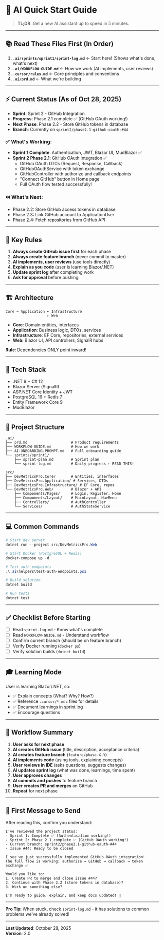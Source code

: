 # 🚀 AI Quick Start Guide

> **TL;DR**: Get a new AI assistant up to speed in 5 minutes.

---

## 📚 Read These Files First (In Order)

1. **`.ai/sprints/sprint1/sprint-log.md`** ← Start here! (Shows what's done, what's next)
2. **`.ai/WORKFLOW-GUIDE.md`** ← How we work (AI implements, user reviews)
3. **`.cursor/rules.md`** ← Core principles and conventions
4. **`.ai/prd.md`** ← What we're building

---

## ⚡ Current Status (As of Oct 28, 2025)

- **Sprint**: Sprint 2 - GitHub Integration
- **Progress**: Phase 2.1 complete ✅ (GitHub OAuth working!)
- **Next Phase**: Phase 2.2 - Store GitHub tokens in database
- **Branch**: Currently on `sprint2/phase2.1-github-oauth-#44`

### ✅ What's Working:
- **Sprint 1 Complete**: Authentication, JWT, Blazor UI, MudBlazor ✅
- **Sprint 2 Phase 2.1**: GitHub OAuth integration ✅
  - GitHub OAuth DTOs (Request, Response, Callback)
  - GitHubOAuthService with token exchange
  - GitHubController with authorize and callback endpoints
  - "Connect GitHub" button in Home page
  - Full OAuth flow tested successfully!

### ⏭️ What's Next:
- Phase 2.2: Store GitHub access tokens in database
- Phase 2.3: Link GitHub account to ApplicationUser
- Phase 2.4: Fetch repositories from GitHub API

---

## 🎯 Key Rules

1. **Always create GitHub issue first** for each phase
2. **Always create feature branch** (never commit to master)
3. **AI implements, user reviews** (use tools directly)
4. **Explain as you code** (user is learning Blazor/.NET)
5. **Update sprint log** after completing work
6. **Ask for approval** before pushing

---

## 🏗️ Architecture

```
Core ← Application ← Infrastructure
                   ← Web
```

- **Core**: Domain entities, interfaces
- **Application**: Business logic, DTOs, services
- **Infrastructure**: EF Core, repositories, external services
- **Web**: Blazor UI, API controllers, SignalR hubs

**Rule**: Dependencies ONLY point inward!

---

## 🧰 Tech Stack

- .NET 9 + C# 12
- Blazor Server (SignalR)
- ASP.NET Core Identity + JWT
- PostgreSQL 16 + Redis 7
- Entity Framework Core 9
- MudBlazor

---

## 📁 Project Structure

```
.ai/
├── prd.md                    # Product requirements
├── WORKFLOW-GUIDE.md         # How we work
├── AI-ONBOARDING-PROMPT.md   # Full onboarding guide
└── sprints/sprint1/
    ├── sprint-plan.md        # Sprint plan
    └── sprint-log.md         # Daily progress ← READ THIS!

src/
├── DevMetricsPro.Core/       # Entities, interfaces
├── DevMetricsPro.Application/ # Services, DTOs
├── DevMetricsPro.Infrastructure/ # EF Core, repos
└── DevMetricsPro.Web/        # Blazor + API
    ├── Components/Pages/     # Login, Register, Home
    ├── Components/Layout/    # MainLayout, NavMenu
    ├── Controllers/          # AuthController
    └── Services/             # AuthStateService
```

---

## 💻 Common Commands

```powershell
# Start dev server
dotnet run --project src/DevMetricsPro.Web

# Start Docker (PostgreSQL + Redis)
docker-compose up -d

# Test auth endpoints
.\.ai\helpers\test-auth-endpoints.ps1

# Build solution
dotnet build

# Run tests
dotnet test
```

---

## ✅ Checklist Before Starting

- [ ] Read `sprint-log.md` - Know what's complete
- [ ] Read `WORKFLOW-GUIDE.md` - Understand workflow
- [ ] Confirm current branch (should be on feature branch)
- [ ] Verify Docker running (`docker ps`)
- [ ] Verify solution builds (`dotnet build`)

---

## 🎓 Learning Mode

User is learning Blazor/.NET, so:
- ✅ Explain concepts (What? Why? How?)
- ✅ Reference `.cursor/*.mdc` files for details
- ✅ Document learnings in sprint log
- ✅ Encourage questions

---

## 📝 Workflow Summary

1. **User asks for next phase**
2. **AI creates GitHub issue** (title, description, acceptance criteria)
3. **AI creates feature branch** (`feature/phase-X-Y`)
4. **AI implements code** (using tools, explaining concepts)
5. **User reviews in IDE** (asks questions, suggests changes)
6. **AI updates sprint log** (what was done, learnings, time spent)
7. **User approves changes**
8. **AI commits and pushes** to feature branch
9. **User creates PR and merges** on GitHub
10. **Repeat** for next phase

---

## 🚀 First Message to Send

After reading this, confirm you understand:

```
I've reviewed the project status:
- Sprint 1: Complete ✅ (Authentication working!)
- Sprint 2: Phase 2.1 complete ✅ (GitHub OAuth working!)
- Current branch: sprint2/phase2.1-github-oauth-#44
- Issue #44: Ready to be closed

I see we just successfully implemented GitHub OAuth integration!
The full flow is working: authorize → GitHub → callback → token exchange ✅

Would you like to:
1. Create PR to merge and close issue #44?
2. Continue with Phase 2.2 (store tokens in database)?
3. Work on something else?

I'm ready to guide, explain, and keep docs updated! 🎯
```

---

**Pro Tip**: When stuck, check `sprint-log.md` - it has solutions to common problems we've already solved!

---

**Last Updated**: October 28, 2025  
**Version**: 2.0

